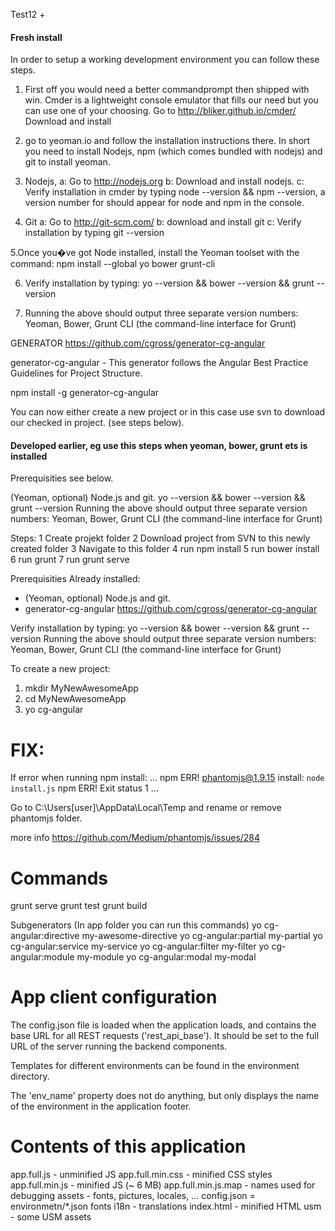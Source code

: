 Test12
+

#### Fresh install ####

In order to setup a working development environment you can follow these steps.

1. First off you would need a better commandprompt then shipped with win.
Cmder is a lightweight console emulator that fills our need but you can use one of your choosing.
Go to http://bliker.github.io/cmder/
Download and install

2. go to yeoman.io and follow the installation instructions there. In short you need to install Nodejs, npm (which comes bundled with nodejs) and git to install yeoman.

3. Nodejs,	a:	Go to http://nodejs.org
		b:	Download and install nodejs.
		c:	Verify installation in cmder by typing node --version && npm --version, a version number for should appear for node and npm in the console.

4. Git		a:	Go to http://git-scm.com/
		b:	download and install git
		c: 	Verify installation by typing git --version


5.Once you�ve got Node installed, install the Yeoman toolset with the command:
npm install --global yo bower grunt-cli

6. Verify installation by typing:
yo --version && bower --version && grunt --version

7. Running the above should output three separate version numbers:
Yeoman, Bower, Grunt CLI (the command-line interface for Grunt)


GENERATOR
https://github.com/cgross/generator-cg-angular

generator-cg-angular - This generator follows the Angular Best Practice Guidelines for Project Structure.

npm install -g generator-cg-angular


You can now either create a new project or in this case use svn to download our checked in project. (see steps below).



#### Developed earlier, eg use this steps when yeoman, bower, grunt ets is installed ####
Prerequisities see below.

(Yeoman, optional) Node.js and git.
yo --version && bower --version && grunt --version
Running the above should output three separate version numbers: Yeoman, Bower, Grunt CLI (the command-line interface for Grunt)

Steps:
1 Create projekt folder
2 Download project from SVN to this newly created folder
3 Navigate to this folder
4 run npm install
5 run bower install
6 run grunt
7 run grunt serve



Prerequisities
Already installed:
* (Yeoman, optional) Node.js and git.
* generator-cg-angular https://github.com/cgross/generator-cg-angular

Verify installation by typing: yo --version && bower --version && grunt --version
Running the above should output three separate version numbers: Yeoman, Bower, Grunt CLI (the command-line interface for Grunt)



To create a new project:
1. mkdir MyNewAwesomeApp
2. cd MyNewAwesomeApp
3. yo cg-angular





FIX:
======================================

If error when running npm install:
...
npm ERR! phantomjs@1.9.15 install: `node install.js`
npm ERR! Exit status 1
...


Go to
C:\Users\[user]\AppData\Local\Temp
and rename or remove phantomjs folder.


more info
https://github.com/Medium/phantomjs/issues/284





Commands
======================================
grunt serve
grunt test
grunt build

Subgenerators
(In app folder you can run this commands)
yo cg-angular:directive my-awesome-directive
yo cg-angular:partial my-partial
yo cg-angular:service my-service
yo cg-angular:filter my-filter
yo cg-angular:module my-module
yo cg-angular:modal my-modal


App client configuration
=====================================
The config.json file is loaded when the application loads, and contains the base
URL for all REST requests ('rest_api_base'). It should be set to the full URL
of the server running the backend components.

Templates for different environments can be found in the environment directory.

The 'env_name' property does not do anything, but only displays the name of the
environment in the application footer.


Contents of this application
=====================================
app.full.js - unminified JS
app.full.min.css - minified CSS styles
app.full.min.js - minified JS (~ 6 MB)
app.full.min.js.map - names used for debugging
assets - fonts, pictures, locales, ...
config.json = environmetn/*.json
fonts
i18n - translations
index.html - minified HTML
usm - some USM assets
